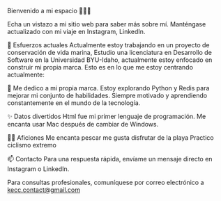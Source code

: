Bienvenido a mi espacio 🙋🏻‍♂️

Echa un vistazo a mi sitio web para saber más sobre mí. Manténgase actualizado con mi viaje en Instagram, LinkedIn. 

🔭 Esfuerzos actuales
Actualmente estoy trabajando en un proyecto de conservación de vida marina, Estudio una licenciatura en Desarrollo de Software en la Universidad BYU-Idaho, actualmente estoy enfocado en construir mi propia marca. 
Esto es en lo que me estoy centrando actualmente:

🌱 Me dedico a mi propia marca. 
Estoy explorando Python y Redis para mejorar mi conjunto de habilidades. 
Siempre motivado y aprendiendo constantemente en el mundo de la tecnología.

✨ Datos divertidos
Html fue mi primer lenguaje de programación. 
Me encanta usar Mac después de cambiar de Windows.

🙋‍♂️ Aficiones
Me encanta pescar
me gusta disfrutar de la playa 
Practico ciclismo extremo

📫 Contacto
Para una respuesta rápida, envíame un mensaje directo en Instagram o LinkedIn.

Para consultas profesionales, comuníquese por correo electrónico a kecc.contact@gmail.com
